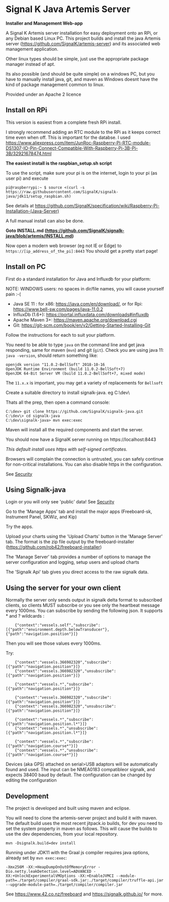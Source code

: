 Signal K Java Artemis Server
============================
__Installer and Management Web-app__

A Signal K Artemis server installation for easy deployment onto an RPi, or any Debian based Linux PC. This project builds and install the java Artemis server (https://github.com/SignalK/artemis-server) and its associated web management application.

Other linux types should be simple, just use the appropriate package manager instead of apt.

Its also possible (and should be quite simple) on a windows PC, but you have to manually install java, git, and maven as Windows doesnt have the kind of package management common to linux.

Provided under an Apache 2 licence

Install on RPi
--------------

This version is easiest from a complete fresh RPi install. 

I strongly recommend adding an RTC module to the RPi as it keeps correct time even when off. This is important for the databse.
I used https://www.aliexpress.com/item/JunRoc-Raspberry-Pi-RTC-module-DS1307-IO-Pin-Connect-Compatible-With-Raspberry-Pi-3B-Pi-3B/32921678474.html

__The easiest install is the raspbian_setup.sh script__

To use the script, make sure your pi is on the internet, login to your pi (as user pi) and execute
```
pi@raspberrypi:~ $ source <(curl -s https://raw.githubusercontent.com/SignalK/signalk-java/jdk11/setup_raspbian.sh)

```

See details at https://github.com/SignalK/specification/wiki/Raspberry-Pi-Installation-(Java-Server)

A full manual install can also be done.

__Goto INSTALL.md (https://github.com/SignalK/signalk-java/blob/artemis/INSTALL.md)__

Now open a modern web browser (eg not IE or Edge) to `https://[ip_address_of_the_pi]:8443`
You should get a pretty start page! 

Install on PC
--------------

First do a standard installation for Java and Influxdb for your platform:

NOTE: WINDOWS users: no spaces in dir/file names, you will cause yourself pain :-(

* Java SE 11 : for x86: https://java.com/en/download/, or for Rpi: https://www.bell-sw.com/pages/java-11.0.2
* InfluxDb (1.6+): https://portal.influxdata.com/downloads#influxdb
* Apache Maven 3+: https://maven.apache.org/download.cgi
* Git: https://git-scm.com/book/en/v2/Getting-Started-Installing-Git

Follow the instructions for each to suit your platform.

You need to be able to type `java` on the command line and get java responding, same for maven (`mvn`) and git (`git`).
Check you are using java 11: `java -version`, should return something like:
```
openjdk version "11.0.2-BellSoft" 2018-10-16
OpenJDK Runtime Environment (build 11.0.2-BellSoft+7)
OpenJDK 64-Bit Server VM (build 11.0.2-BellSoft+7, mixed mode)

```
The `11.x.x` is important, you may get a variety of replacements for `Bellsoft`

Create a suitable directory to install signalk-java. eg C:\dev\

Thats all the prep, then open a command console:

```
C:\dev> git clone https://github.com/SignalK/signalk-java.git
C:\dev\> cd signalk-java
C:\dev\signalk-java> mvn exec:exec
```
Maven will install all the required components and start the server.  

You should now have a SignalK server running on https://localhost:8443

_This default install uses https with self-signed certificates._ 

Browsers will complain the connection is untrusted, 
you can safely continue for non-critical installations. You can also disable https in the configuration.

See [Security](./SECURITY.md)

Using Signalk-java
------------------

Login or you will only see 'public' data! See [Security](./SECURITY.md)

Go to the 'Manage Apps' tab and install the major apps (Freeboard-sk, Instrument Panel, SKWiz, and Kip)

Try the apps. 

Upload your charts using the 'Upload Charts' button in the 'Manage Server' tab. The format is the zip file output by the freeboard-installer (https://github.com/rob42/freeboard-installer)

The 'Manage Server' tab provides a number of options to manage the server configuration and logging, setup users and upload charts

The 'Signalk Api' tab gives you direct access to the raw signalk data.


Using the server for your own client
------------------------------------


Normally the server only sends output in signalk delta format to subscribed clients, so clients MUST subscribe or you see only the heartbeat message every 1000ms.
You can subscribe by sending the following json. It supports * and ? wildcards :
```
	{"context":"vessels.self","subscribe":[{"path":"environment.depth.belowTransducer"},{"path":"navigation.position"}]}
``` 
Then you will see those values every 1000ms.

Try:
```
	{"context":"vessels.366982320","subscribe":[{"path":"navigation.position"}]}
	{"context":"vessels.366982320","unsubscribe":[{"path":"navigation.position"}]}
	
	{"context":"vessels.*","subscribe":[{"path":"navigation.position"}]}
	
	{"context":"vessels.366982320","subscribe":[{"path":"navigation.position"}]}
	{"context":"vessels.366982320","unsubscribe":[{"path":"navigation.position"}]}
	
	{"context":"vessels.*","subscribe":[{"path":"navigation.position.l*"}]}
	{"context":"vessels.*","unsubscribe":[{"path":"navigation.position.l*"}]}
	
	{"context":"vessels.*","subscribe":[{"path":"navigation.course*"}]}
	{"context":"vessels.*","unsubscribe":[{"path":"navigation.course*"}]}
``` 

Devices (aka GPS) attached on serial>USB adaptors will be automatically found and used. The input can be NMEA0183 compatibleor signalk, and expects 38400 baud by default. The configuration can be changed by editing the configuration


Development
-----------
The project is developed and built using maven and eclipse. 

You will need to clone the artemis-server project and build it with maven. The default build uses the most recent jitpack.io builds, for dev you need to set the system property in maven as follows. This will cause the builds to use the dev dependencies, from your local repository.

```
mvn -Dsignalk.build=dev install
```

Running under JDK11 with the Graal js compiler requires java options, already set by `mvn exec:exec`:
```
-Xmx256M -XX:+HeapDumpOnOutOfMemoryError -Dio.netty.leakDetection.level=ADVANCED -XX:+UnlockExperimentalVMOptions -XX:+EnableJVMCI --module-path=./target/compiler/graal-sdk.jar:./target/compiler/truffle-api.jar --upgrade-module-path=./target/compiler/compiler.jar
```

See https://www.42.co.nz/freeboard and https://signalk.github.io/ for more.
